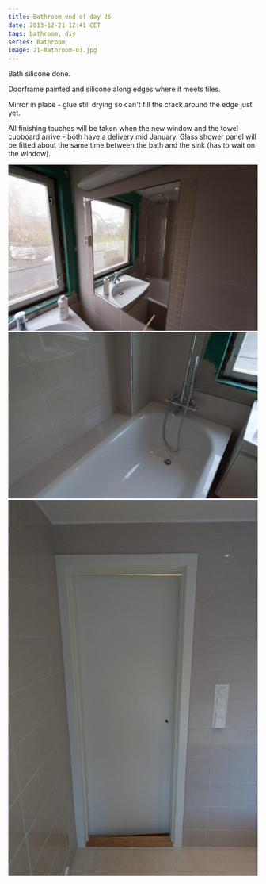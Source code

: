 ```yaml
---
title: Bathroom end of day 26
date: 2013-12-21 12:41 CET
tags: bathroom, diy
series: Bathroom
image: 21-Bathroom-01.jpg
---
```


Bath silicone done.

Doorframe painted and silicone along edges where it meets tiles.

Mirror in place - glue still drying so can't fill the crack around the edge just yet.

All finishing touches will be taken when the new window and the towel cupboard arrive - both have a delivery mid January. Glass shower panel will be fitted about the same time between the bath and the sink (has to wait on the window).

![Mirror](21-Bathroom-01.jpg 'Mirror')
![Bath](21-Bathroom-02.jpg 'Bath')
![Door](21-Bathroom-03.jpg 'Door')

